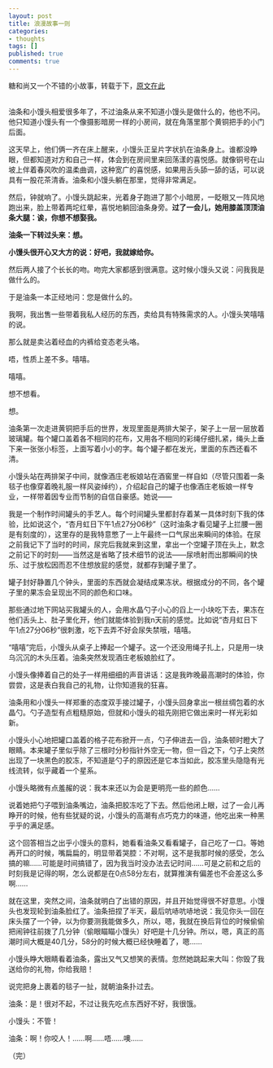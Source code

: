 ```yaml
---
layout: post
title: 浪漫故事一则
categories:
- thoughts
tags: []
published: true
comments: true
---
```

<p><p>糖和尚又一个不错的小故事，转载于下，<a href="http://www.netnoease.com/201003/long.html" target="_blank">原文在此</a> <br /><br />
<div>油条和小馒头相爱很多年了，不过油条从来不知道小馒头是做什么的，他也不问。他只知道小馒头有一个像摄影暗房一样的小房间，就在角落里那个黄铜把手的小门后面。 
<p>这天早上，他们俩一齐在床上醒来，小馒头正呈片字状扒在油条身上。谁都没睁眼，但都知道对方和自己一样，体会到在房间里来回荡漾的喜悦感。就像铜号在山坡上伴着春风吹的温柔曲调，这种宽广的喜悦感，如果用舌头舔一舔的话，可以说具有一股花茶清香。油条和小馒头躺在那里，觉得非常满足。</p>
<p>然后，钟就响了。小馒头跳起来，光着身子跑进了那个小暗房，一眨眼又一阵风地跑出来，脸上带着两坨红晕，喜悦地躺回油条身旁。<b>过了一会儿，她用膝盖顶顶油条大腿：诶，你想不想娶我。</b></p>
<p><b>油条一下转过头来：想。</b></p>
<p><b>小馒头很开心又大方的说：好吧，我就嫁给你。</b></p>
<p>然后两人接了个长长的吻。吻完大家都感到很满意。这时候小馒头又说：问我我是做什么的。</p>
<p>于是油条一本正经地问：您是做什么的。</p>
<p>我啊，我出售一些带着我私人经历的东西，卖给具有特殊需求的人。小馒头笑嘻嘻的说。</p>
<p>那么就是卖沾着经血的内裤给变态老头咯。</p>
<p>唔，性质上差不多。嘻嘻。</p>
<p>嘻嘻。</p>
<p>想不想看。</p>
<p>想。</p>
<p>油条第一次走进黄铜把手后的世界，发现里面是两排大架子，架子上一层一层放着玻璃罐。每个罐口盖着各不相同的花布，又用各不相同的彩绳仔细扎紧，绳头上垂下来一张张小标签，上面写着小小的字。每个罐子都在发光，里面的东西还看不清。</p>
<p>小馒头站在两排架子中间，就像酒庄老板娘站在酒窖里一样自如（尽管只围着一条毯子也像穿着晚礼服一样风姿绰约），介绍起自己的罐子也像酒庄老板娘一样专业，一样带着因专业而节制的自信自豪感。她说——</p>
<p>我是一个制作时间罐头的手艺人。每个时间罐头里都封存着某一具体时刻下我的体验，比如说这个，“杏月虹日下午1点27分06秒”（这时油条才看见罐子上拦腰一圈是有刻度的），这里存的是我特意憋了一上午最终一口气尿出来瞬间的体验。在尿之前我记下了当时的时间，尿完后我就来到这里，拿出一个空罐子顶在头上，默念之前记下的时刻——当然这是省略了技术细节的说法——尿喷射而出那瞬间的快乐、过于放松因而忍不住想放屁的感觉，就都存到罐子里了。</p>
<p>罐子封好静置几个钟头，里面的东西就会凝结成果冻状。根据成分的不同，各个罐子里的果冻会呈现出不同的颜色和口味。</p>
<p>那些通过地下网站买我罐头的人，会用水晶勺子小心的舀上一小块吃下去，果冻在他们舌头上、肚子里化开，他们就能体验到我n天前的感觉。比如说“杏月虹日下午1点27分06秒”很刺激，吃下去弄不好会尿失禁哦，嘻嘻。</p>
<p>“嘻嘻”完后，小馒头从桌子上捧起一个罐子。这一个还没用绳子扎上，只是用一块乌沉沉的木头压着。油条突然发现酒庄老板娘脸红了。</p>
<p>小馒头像捧着自己的处子一样用细细的声音讲话：这是我昨晚最高潮时的体验，你尝尝，这是表白我自己的礼物，让你知道我的狂喜。</p>
<p>油条用和小馒头一样郑重的态度双手接过罐子，小馒头回身拿出一根丝绸包着的水晶勺。勺子造型有点粗糙原始，但就和小馒头的祖先刚把它做出来时一样光彩如新。</p>
<p>小馒头小心地把罐口盖着的格子花布掀开一点，勺子伸进去一舀，油条顿时瞪大了眼睛。本来罐子里似乎除了三根时分秒指针外空无一物，但一舀之下，勺子上突然出现了一块黑色的胶冻，不知道是勺子的原因还是它本当如此，胶冻里头隐隐有光线流转，似乎藏着一个星系。</p>
<p>小馒头略微有点羞赧的说：我本来还以为会是更明亮一些的颜色……</p>
<p>说着她把勺子喂到油条嘴边，油条把胶冻吃了下去。然后他闭上眼，过了一会儿再睁开的时候，他有些犹疑的说，小馒头的高潮有点巧克力的味道，他吃出来一种黑乎乎的满足感。</p>
<p>这个回答相当之出乎小馒头的意料，她看看油条又看看罐子，自己吃了一口。等她再开口的时候，嘴扁扁的，明显带着哭腔：不对啊，这不是我那时候的感受，怎么搞的嘛……可能是时间搞错了，因为我当时没办法去记时间……可是之前和之后的时刻我是记得的啊，怎么说都是在0点58分左右，就算推演有偏差也不会差这么多啊……</p>
<p>就在这里，突然之间，油条就明白了出错的原因，并且开始觉得很不好意思。小馒头也发现轮到油条脸红了。油条扭捏了半天，最后吭哧吭哧地说：我见你头一回在床头摆了一个钟，以为你要测我能做多久，所以，嗯，我就在换后背位的时候偷偷把闹钟往前拨了几分钟（偷眼瞄瞄小馒头）好吧是十几分钟。所以，嗯，真正的高潮时间大概是40几分，58分的时候大概已经快睡着了，嗯……</p>
<p>小馒头睁大眼睛看着油条，露出又气又想笑的表情。忽然她跳起来大叫：你毁了我送给你的礼物，你给我赔！</p>
<p>说完把身上裹着的毯子一扯，就朝油条扑过去。</p>
<p>油条：是！很对不起，不过让我先吃点东西好不好，我很饿。</p>
<p>小馒头：不管！</p>
<p>油条：啊！你咬人！……啊……唔……噢……</p>
<p>（完）</p></div></p></p>
